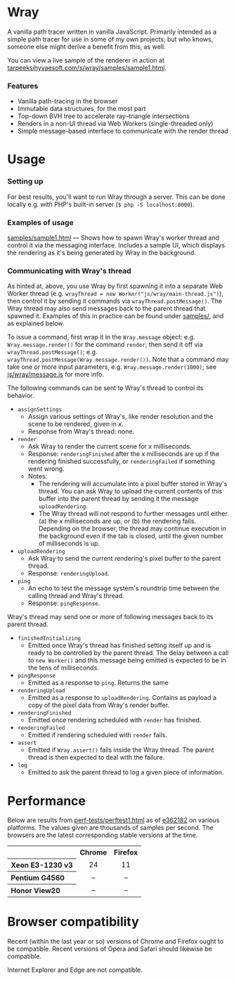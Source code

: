 # Wray
A vanilla path tracer written in vanilla JavaScript. Primarily intended as a simple path tracer for use in some of my own projects; but who knows, someone else might derive a benefit from this, as well.

You can view a live sample of the renderer in action at [tarpeeksihyvaesoft.com/s/wray/samples/sample1.html](http://tarpeeksihyvaesoft.com/s/wray/samples/sample1.html).

### Features
- Vanilla path-tracing in the browser
- Immutable data structures, for the most part
- Top-down BVH tree to accelerate ray&ndash;triangle intersections
- Renders in a non-UI thread via Web Workers (single-threaded only)
- Simple message-based interface to communicate with the render thread

# Usage
### Setting up
For best results, you'll want to run Wray through a server. This can be done locally e.g. with PHP's built-in server (`$ php -S localhost:8000`).

### Examples of usage
[samples/sample1.html](samples/sample1.html) &mdash; Shows how to spawn Wray's worker thread and control it via the messaging interface. Includes a sample UI, which displays the rendering as it's being generated by Wray in the background.

### Communicating with Wray's thread
As hinted at, above, you use Wray by first spawning it into a separate Web Worker thread (e.g. `wrayThread = new Worker("js/wray/main-thread.js")`), then control it by sending it commands via `wrayThread.postMessage()`. The Wray thread may also send messages back to the parent thread that spawned it. Examples of this in practice can be found under [samples/](samples/), and as explained below.

To issue a command, first wrap it in the `Wray.message` object: e.g. `Wray.message.render()` for the command `render`; then send it off via `wrayThread.postMessage()`; e.g. `wrayThread.postMessage(Wray.message.render())`. Note that a command may take one or more input parameters, e.g. `Wray.message.render(1000)`; see [js/wray/message.js](js/wray/message.js) for more info.

The following commands can be sent to Wray's thread to control its behavior.
- `assignSettings`
    - Assign various settings of Wray's, like render resolution and the scene to be rendered, given in _x_.
    - Response from Wray's thread: none.
- `render`
    - Ask Wray to render the current scene for _x_ milliseconds.
    - Response: `renderingFinished` after the _x_ milliseconds are up if the rendering finished successfully, or `renderingFailed` if something went wrong.
    - Notes:
        - The rendering will accumulate into a pixel buffer stored in Wray's thread. You can ask Wray to upload the current contents of this buffer into the parent thread by sending it the message `uploadRendering`.
        - The Wray thread will not respond to further messages until either (a) the _x_ milliseconds are up, or (b) the rendering fails. Depending on the browser, the thread may continue execution in the background even if the tab is closed, until the given number of milliseconds is up.
- `uploadRendering`
    - Ask Wray to send the current rendering's pixel buffer to the parent thread.
    - Response: `renderingUpload`.
- `ping`
    - An echo to test the message system's roundtrip time between the calling thread and Wray's thread.
    - Response: `pingResponse`.

Wray's thread may send one or more of following messages back to its parent thread.
- `finishedInitializing`
    - Emitted once Wray's thread has finished setting itself up and is ready to be controlled by the parent thread. The delay between a call to `new Worker()` and this message being emitted is expected to be in the tens of milliseconds.
- `pingResponse`
    - Emitted as a response to `ping`. Returns the same 
- `renderingUpload`
    - Emitted as a response to `uploadRendering`. Contains as payload a copy of the pixel data from Wray's render buffer.
- `renderingFinished`
    - Emitted once rendering scheduled with `render` has finished.
- `renderingFailed`
    - Emitted if rendering scheduled with `render` fails.
- `assert`
    - Emitted if `Wray.assert()` fails inside the Wray thread. The parent thread is then expected to deal with the failure.
- `log`
    - Emitted to ask the parent thread to log a given piece of information.

# Performance
Below are results from [perf-tests/perftest1.html](perf-tests/perftest1.html) as of [e362182](https://github.com/leikareipa/wray/tree/e362182d8d5500e73372971ddf9b067fa4dd6ae0) on various platforms. The values given are thousands of samples per second. The browsers are the latest corresponding stable versions at the time.

<table>
    <tr>
        <th align="left"></th>
        <th align="left">Chrome</th>
        <th align="left">Firefox</th>
    </tr>
    <tr>
        <th align="left">Xeon E3-1230 v3</th>
        <td align="center">24</td>
        <td align="center">11</td>
    </tr>
    <tr>
        <th align="left">Pentium G4560</th>
        <td align="center">&ndash;</td>
        <td align="center">&ndash;</td>
    </tr>
    <tr>
        <th align="left">Honor View20</th>
        <td align="center">&ndash;</td>
        <td align="center">&ndash;</td>
    </tr>
</table>

# Browser compatibility
Recent (within the last year or so) versions of Chrome and Firefox ought to be compatible. Recent versions of Opera and Safari should likewise be compatible.

Internet Explorer and Edge are not compatible.
